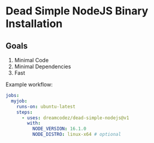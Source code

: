 # Dead Simple NodeJS Binary Installation

## Goals

1. Minimal Code
2. Minimal Dependencies
3. Fast

Example workflow:

```yaml
jobs:
  myjob:
    runs-on: ubuntu-latest
    steps:
      - uses: dreamcodez/dead-simple-nodejs@v1
        with:
          NODE_VERSION: 16.1.0
          NODE_DISTRO: linux-x64 # optional
```
